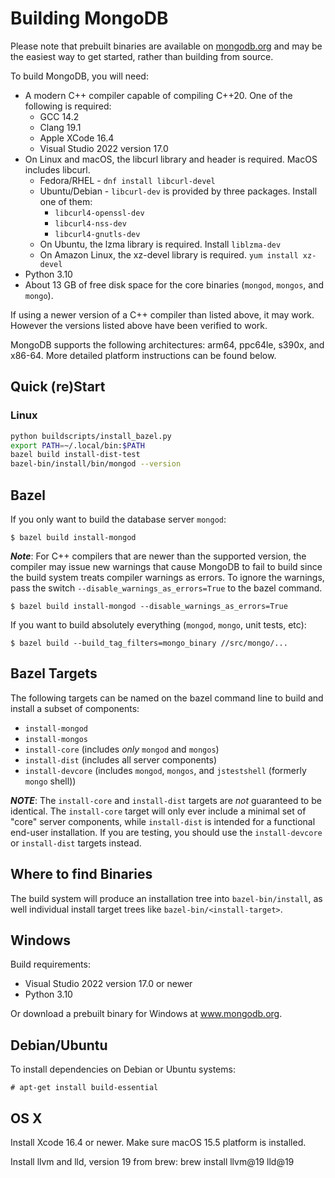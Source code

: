 # Building MongoDB

Please note that prebuilt binaries are available on
[mongodb.org](http://www.mongodb.org/downloads) and may be the easiest
way to get started, rather than building from source.

To build MongoDB, you will need:

- A modern C++ compiler capable of compiling C++20. One of the following is required:
  - GCC 14.2
  - Clang 19.1
  - Apple XCode 16.4
  - Visual Studio 2022 version 17.0
- On Linux and macOS, the libcurl library and header is required. MacOS includes libcurl.
  - Fedora/RHEL - `dnf install libcurl-devel`
  - Ubuntu/Debian - `libcurl-dev` is provided by three packages. Install one of them:
    - `libcurl4-openssl-dev`
    - `libcurl4-nss-dev`
    - `libcurl4-gnutls-dev`
  - On Ubuntu, the lzma library is required. Install `liblzma-dev`
  - On Amazon Linux, the xz-devel library is required. `yum install xz-devel`
- Python 3.10
- About 13 GB of free disk space for the core binaries (`mongod`,
  `mongos`, and `mongo`).

If using a newer version of a C++ compiler than listed above, it may work. However the versions listed above have been verified to work.

MongoDB supports the following architectures: arm64, ppc64le, s390x,
and x86-64. More detailed platform instructions can be found below.

## Quick (re)Start

### Linux

```bash
python buildscripts/install_bazel.py
export PATH=~/.local/bin:$PATH
bazel build install-dist-test
bazel-bin/install/bin/mongod --version
```

## Bazel

If you only want to build the database server `mongod`:

    $ bazel build install-mongod

**_Note_**: For C++ compilers that are newer than the supported
version, the compiler may issue new warnings that cause MongoDB to
fail to build since the build system treats compiler warnings as
errors. To ignore the warnings, pass the switch
`--disable_warnings_as_errors=True` to the bazel command.

    $ bazel build install-mongod --disable_warnings_as_errors=True

If you want to build absolutely everything (`mongod`, `mongo`, unit
tests, etc):

    $ bazel build --build_tag_filters=mongo_binary //src/mongo/...

## Bazel Targets

The following targets can be named on the bazel command line to build and
install a subset of components:

- `install-mongod`
- `install-mongos`
- `install-core` (includes _only_ `mongod` and `mongos`)
- `install-dist` (includes all server components)
- `install-devcore` (includes `mongod`, `mongos`, and `jstestshell` (formerly `mongo` shell))

**_NOTE_**: The `install-core` and `install-dist` targets are _not_
guaranteed to be identical. The `install-core` target will only ever include a
minimal set of "core" server components, while `install-dist` is intended
for a functional end-user installation. If you are testing, you should use the
`install-devcore` or `install-dist` targets instead.

## Where to find Binaries

The build system will produce an installation tree into `bazel-bin/install`, as well
individual install target trees like `bazel-bin/<install-target>`.

## Windows

Build requirements:

- Visual Studio 2022 version 17.0 or newer
- Python 3.10

Or download a prebuilt binary for Windows at www.mongodb.org.

## Debian/Ubuntu

To install dependencies on Debian or Ubuntu systems:

    # apt-get install build-essential

## OS X

Install Xcode 16.4 or newer. Make sure macOS 15.5 platform
is installed.

Install llvm and lld, version 19 from brew:
brew install llvm@19 lld@19
